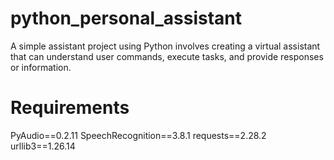 # python_personal_assistant
A simple assistant project using Python involves creating a virtual assistant that can understand user commands, execute tasks, and provide responses or information. 

# Requirements
PyAudio==0.2.11
SpeechRecognition==3.8.1
requests==2.28.2
urllib3==1.26.14
